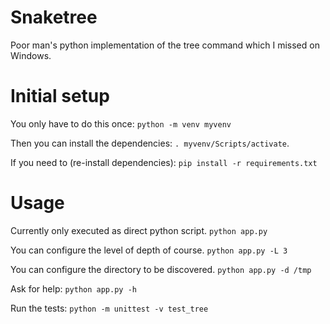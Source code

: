 # Snaketree
Poor man's python implementation of the tree command which I missed on Windows.

# Initial setup
You only have to do this once:
`python -m venv myvenv`

Then you can install the dependencies:
`. myvenv/Scripts/activate`.

If you need to (re-install dependencies):
`pip install -r requirements.txt`

# Usage
Currently only executed as direct python script.
`python app.py`

You can configure the level of depth of course.
`python app.py -L 3`

You can configure the directory to be discovered.
`python app.py -d /tmp`

Ask for help:
`python app.py -h`

Run the tests:
`python -m unittest -v test_tree`